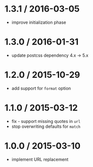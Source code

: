 
1.3.1 / 2016-03-05
==================

 * improve initialization phase

1.3.0 / 2016-01-31
==================

 * update postcss dependency 4.x -> 5.x

1.2.0 / 2015-10-29
==================

 * add support for `format` option

1.1.0 / 2015-03-12
==================

 * fix - support missing quotes in `url`
 * stop overwriting defaults for `match`

1.0.0 / 2015-03-10
==================

 * implement URL replacement

